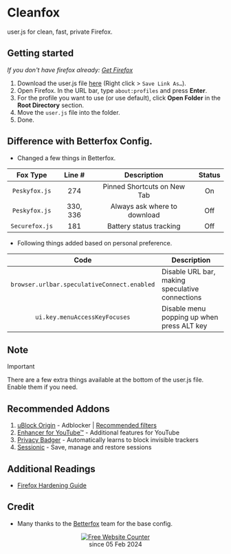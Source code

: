 # Cleanfox
user.js for clean, fast, private Firefox.

## Getting started
*If you don't have firefox already: [Get Firefox](https://www.mozilla.org/en-US/firefox/all/#product-desktop-release)*

1) Download the user.js file [here](https://github.com/zJohnWick/Cleanfox-Config/raw/main/user.js) (Right click > `Save Link As…`).
2) Open Firefox. In the URL bar, type `about:profiles` and press **Enter**.
3) For the profile you want to use (or use default), click **Open Folder** in the **Root Directory** section.
4) Move the `user.js` file into the folder.
5) Done.

## Difference with Betterfox Config.
* Changed a few things in Betterfox.

| Fox Type | Line # | Description | Status |
| :---: | :---: | :---: | :---: |
| `Peskyfox.js` | 274 | Pinned Shortcuts on New Tab | On |
| `Peskyfox.js` | 330, 336 | Always ask where to download | Off |
| `Securefox.js` | 181 | Battery status tracking | Off |

* Following things added based on personal preference.

| Code | Description |
| :---: | --- |
| `browser.urlbar.speculativeConnect.enabled` | Disable URL bar, making speculative connections |
| `ui.key.menuAccessKeyFocuses` | Disable menu popping up when press ALT key |

## Note
> [!IMPORTANT]
> There are a few extra things available at the bottom of the user.js file. Enable them if you need.

## Recommended Addons
1) [uBlock Origin](https://addons.mozilla.org/blog/ublock-origin-everything-you-need-to-know-about-the-ad-blocker/) - Adblocker | [Recommended filters](https://github.com/yokoffing/filterlists#guidelines)
2) [Enhancer for YouTube™](https://addons.mozilla.org/en-US/firefox/addon/enhancer-for-youtube/) - Additional features for YouTube
3) [Privacy Badger](https://addons.mozilla.org/en-US/firefox/addon/privacy-badger17/) - Automatically learns to block invisible trackers
4) [Sessionic](https://addons.mozilla.org/en-US/firefox/addon/sessionic/) - Save, manage and restore sessions

## Additional Readings
* [Firefox Hardening Guide](https://brainfucksec.github.io/firefox-hardening-guide)

## Credit
* Many thanks to the [Betterfox](https://github.com/yokoffing/Betterfox) team for the base config.

<div align='center'>
  <a href='https://www.websitecounterfree.com'><img src='https://www.websitecounterfree.com/c.php?d=9&id=48832&s=3' border='0' alt='Free Website Counter'></a><br/>
since 05 Feb 2024</div>
